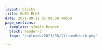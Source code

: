 ```yaml
---
layout: blocks
title: BUSD PLUS
date: 2021-08-11 01:00:00 +0000
page_sections:
- template: simple-header
  block: header-3
  logo: "/uploads/2021/08/11/busdblack.png"

---
```

